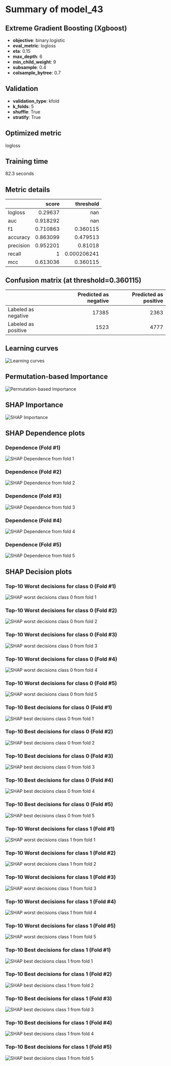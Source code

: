 # Summary of model_43

## Extreme Gradient Boosting (Xgboost)
- **objective**: binary:logistic
- **eval_metric**: logloss
- **eta**: 0.15
- **max_depth**: 6
- **min_child_weight**: 9
- **subsample**: 0.4
- **colsample_bytree**: 0.7

## Validation
 - **validation_type**: kfold
 - **k_folds**: 5
 - **shuffle**: True
 - **stratify**: True

## Optimized metric
logloss

## Training time

82.3 seconds

## Metric details
|           |    score |     threshold |
|:----------|---------:|--------------:|
| logloss   | 0.29637  | nan           |
| auc       | 0.918292 | nan           |
| f1        | 0.710863 |   0.360115    |
| accuracy  | 0.863099 |   0.479513    |
| precision | 0.952201 |   0.81018     |
| recall    | 1        |   0.000206241 |
| mcc       | 0.613036 |   0.360115    |


## Confusion matrix (at threshold=0.360115)
|                     |   Predicted as negative |   Predicted as positive |
|:--------------------|------------------------:|------------------------:|
| Labeled as negative |                   17385 |                    2363 |
| Labeled as positive |                    1523 |                    4777 |

## Learning curves
![Learning curves](learning_curves.png)

## Permutation-based Importance
![Permutation-based Importance](permutation_importance.png)

## SHAP Importance
![SHAP Importance](shap_importance.png)

## SHAP Dependence plots

### Dependence (Fold #1)
![SHAP Dependence from fold 1](learner_1_shap_dependence.png)
### Dependence (Fold #2)
![SHAP Dependence from fold 2](learner_2_shap_dependence.png)
### Dependence (Fold #3)
![SHAP Dependence from fold 3](learner_3_shap_dependence.png)
### Dependence (Fold #4)
![SHAP Dependence from fold 4](learner_4_shap_dependence.png)
### Dependence (Fold #5)
![SHAP Dependence from fold 5](learner_5_shap_dependence.png)

## SHAP Decision plots

### Top-10 Worst decisions for class 0 (Fold #1)
![SHAP worst decisions class 0 from fold 1](learner_1_shap_class_0_worst_decisions.png)
### Top-10 Worst decisions for class 0 (Fold #2)
![SHAP worst decisions class 0 from fold 2](learner_2_shap_class_0_worst_decisions.png)
### Top-10 Worst decisions for class 0 (Fold #3)
![SHAP worst decisions class 0 from fold 3](learner_3_shap_class_0_worst_decisions.png)
### Top-10 Worst decisions for class 0 (Fold #4)
![SHAP worst decisions class 0 from fold 4](learner_4_shap_class_0_worst_decisions.png)
### Top-10 Worst decisions for class 0 (Fold #5)
![SHAP worst decisions class 0 from fold 5](learner_5_shap_class_0_worst_decisions.png)
### Top-10 Best decisions for class 0 (Fold #1)
![SHAP best decisions class 0 from fold 1](learner_1_shap_class_0_best_decisions.png)
### Top-10 Best decisions for class 0 (Fold #2)
![SHAP best decisions class 0 from fold 2](learner_2_shap_class_0_best_decisions.png)
### Top-10 Best decisions for class 0 (Fold #3)
![SHAP best decisions class 0 from fold 3](learner_3_shap_class_0_best_decisions.png)
### Top-10 Best decisions for class 0 (Fold #4)
![SHAP best decisions class 0 from fold 4](learner_4_shap_class_0_best_decisions.png)
### Top-10 Best decisions for class 0 (Fold #5)
![SHAP best decisions class 0 from fold 5](learner_5_shap_class_0_best_decisions.png)
### Top-10 Worst decisions for class 1 (Fold #1)
![SHAP worst decisions class 1 from fold 1](learner_1_shap_class_1_worst_decisions.png)
### Top-10 Worst decisions for class 1 (Fold #2)
![SHAP worst decisions class 1 from fold 2](learner_2_shap_class_1_worst_decisions.png)
### Top-10 Worst decisions for class 1 (Fold #3)
![SHAP worst decisions class 1 from fold 3](learner_3_shap_class_1_worst_decisions.png)
### Top-10 Worst decisions for class 1 (Fold #4)
![SHAP worst decisions class 1 from fold 4](learner_4_shap_class_1_worst_decisions.png)
### Top-10 Worst decisions for class 1 (Fold #5)
![SHAP worst decisions class 1 from fold 5](learner_5_shap_class_1_worst_decisions.png)
### Top-10 Best decisions for class 1 (Fold #1)
![SHAP best decisions class 1 from fold 1](learner_1_shap_class_1_best_decisions.png)
### Top-10 Best decisions for class 1 (Fold #2)
![SHAP best decisions class 1 from fold 2](learner_2_shap_class_1_best_decisions.png)
### Top-10 Best decisions for class 1 (Fold #3)
![SHAP best decisions class 1 from fold 3](learner_3_shap_class_1_best_decisions.png)
### Top-10 Best decisions for class 1 (Fold #4)
![SHAP best decisions class 1 from fold 4](learner_4_shap_class_1_best_decisions.png)
### Top-10 Best decisions for class 1 (Fold #5)
![SHAP best decisions class 1 from fold 5](learner_5_shap_class_1_best_decisions.png)